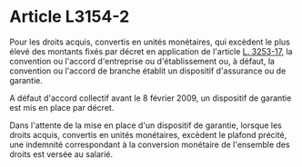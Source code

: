 # Article L3154-2

Pour les droits acquis, convertis en unités monétaires, qui excèdent le plus élevé des montants fixés par décret en application de l'article [L. 3253-17][1], la convention ou l'accord d'entreprise ou d'établissement ou, à défaut, la convention ou l'accord de branche établit un dispositif d'assurance ou de garantie.

A défaut d'accord collectif avant le 8 février 2009, un dispositif de garantie est mis en place par décret. 

Dans l'attente de la mise en place d'un dispositif de garantie, lorsque les droits acquis, convertis en unités monétaires, excèdent le plafond précité, une indemnité correspondant à la conversion monétaire de l'ensemble des droits est versée au salarié.

 [1]: /affichCodeArticle.do?cidTexte=LEGITEXT000006072050&idArticle=LEGIARTI000006902916&dateTexte=&categorieLien=cid